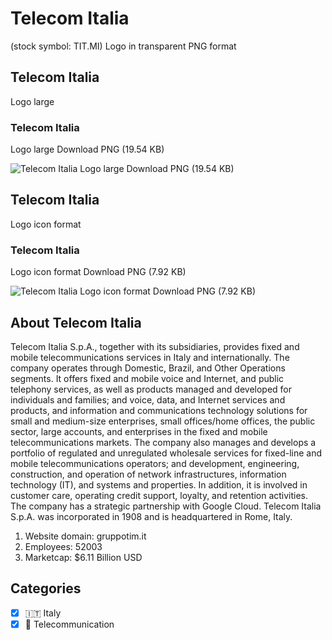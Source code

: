 # Telecom Italia
 (stock symbol: TIT.MI) Logo in transparent PNG format

## Telecom Italia
 Logo large

### Telecom Italia
 Logo large Download PNG (19.54 KB)

![Telecom Italia
 Logo large Download PNG (19.54 KB)](/img/orig/TIT.MI_BIG-6c6be423.png)

## Telecom Italia
 Logo icon format

### Telecom Italia
 Logo icon format Download PNG (7.92 KB)

![Telecom Italia
 Logo icon format Download PNG (7.92 KB)](/img/orig/TIT.MI-7ee36db9.png)

## About Telecom Italia


Telecom Italia S.p.A., together with its subsidiaries, provides fixed and mobile telecommunications services in Italy and internationally. The company operates through Domestic, Brazil, and Other Operations segments. It offers fixed and mobile voice and Internet, and public telephony services, as well as products managed and developed for individuals and families; and voice, data, and Internet services and products, and information and communications technology solutions for small and medium-size enterprises, small offices/home offices, the public sector, large accounts, and enterprises in the fixed and mobile telecommunications markets. The company also manages and develops a portfolio of regulated and unregulated wholesale services for fixed-line and mobile telecommunications operators; and development, engineering, construction, and operation of network infrastructures, information technology (IT), and systems and properties. In addition, it is involved in customer care, operating credit support, loyalty, and retention activities. The company has a strategic partnership with Google Cloud. Telecom Italia S.p.A. was incorporated in 1908 and is headquartered in Rome, Italy.

1. Website domain: gruppotim.it
2. Employees: 52003
3. Marketcap: $6.11 Billion USD


## Categories
- [x] 🇮🇹 Italy
- [x] 📡 Telecommunication
